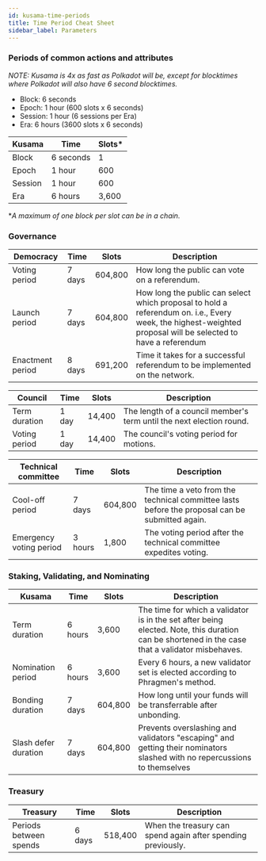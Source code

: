```yaml
---
id: kusama-time-periods
title: Time Period Cheat Sheet
sidebar_label: Parameters
---
```


### Periods of common actions and attributes
*NOTE: Kusama is 4x as fast as Polkadot will be, except for blocktimes where Polkadot will also have 6 second blocktimes.*

- Block: 6 seconds 
- Epoch: 1 hour (600 slots x 6 seconds)
- Session: 1 hour (6 sessions per Era)
- Era: 6 hours (3600 slots x 6 seconds)

| Kusama  | Time      | Slots*  |
|---------|-----------|--------|
| Block   | 6 seconds | 1      |
| Epoch   | 1 hour    | 600    |
| Session | 1 hour    | 600    |
| Era     | 6 hours   | 3,600   |

**A maximum of one block per slot can be in a chain.*

### Governance 

| Democracy               | Time    | Slots   | Description                                                                                                                                                  |
|-------------------------|---------|---------|--------------------------------------------------------------------------------------------------------------------------------------------------------------|
| Voting period           | 7 days  | 604,800 | How long the public can vote on a referendum.                                                                                                                |
| Launch period           | 7 days  | 604,800 | How long the public can select which proposal to hold a referendum on. i.e., Every week, the highest-weighted proposal will be selected to have a referendum |
| Enactment period        | 8 days  | 691,200 | Time it takes for a successful referendum to be implemented on the network. |

| Council       | Time    | Slots | Description                                                          |
|---------------|---------|-------|----------------------------------------------------------------------|
| Term duration | 1 day   | 14,400 | The length of a council member's term until the next election round. |
| Voting period | 1 day   | 14,400 | The council's voting period for motions.                             |

| Technical committee     | Time    | Slots   | Description                                                                                    |
|-------------------------|---------|---------|------------------------------------------------------------------------------------------------|
| Cool-off period         | 7 days  | 604,800 | The time a veto from the technical committee lasts before the proposal can be submitted again. |
| Emergency voting period | 3 hours | 1,800   | The voting period after the technical committee expedites voting.                              |


### Staking, Validating, and Nominating

| Kusama               | Time    | Slots   | Description                                                                                                                                      |
|----------------------|---------|---------|--------------------------------------------------------------------------------------------------------------------------------------------------|
| Term duration        | 6 hours | 3,600   | The time for which a validator is in the set after being elected. Note,  this duration can be shortened in the case that a validator misbehaves. |
| Nomination period    | 6 hours | 3,600   | Every 6 hours, a new validator set is elected according to Phragmen's method.                                                                    |
| Bonding duration     | 7 days  | 604,800 | How long until your funds will be transferrable after unbonding.                                                                                |
| Slash defer duration | 7 days  | 604,800 | Prevents overslashing and validators "escaping" and getting their nominators slashed with no repercussions to themselves                        |

### Treasury
| Treasury               | Time   | Slots   | Description                                                  |
|------------------------|--------|---------|--------------------------------------------------------------|
| Periods between spends | 6 days | 518,400 | When the treasury can spend again after spending previously. |

